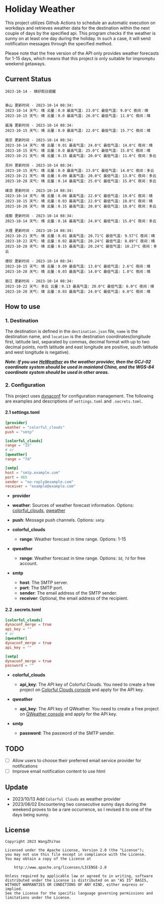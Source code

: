 # Holiday Weather

This project utilizes Github Actions to schedule an automatic execution on workdays and retrieves weather data for the destination within the next couple of days by the  specified api.
This program checks if the weather is sunny on at least one day during the holiday. In such a case, it will send notification messages through the specified method.

Please note that the free version of the API only provides weather forecasts for 1-15 days, which means that this project is only suitable for impromptu weekend getaways.

## Current Status

```
2023-10-14 - 晴好假日提醒


泰山 更新时间 - 2023-10-14 08:34:
2023-10-14 天气: 晴 云量：0.0 最高气温: 23.0°C 最低气温: 9.0°C 夜间：晴
2023-10-15 天气: 晴 云量：0.0 最高气温: 26.0°C 最低气温: 11.0°C 夜间：晴

威海 更新时间 - 2023-10-14 08:34:
2023-10-15 天气: 晴 云量：0.0 最高气温: 22.0°C 最低气温: 15.7°C 夜间：晴

南京 更新时间 - 2023-10-14 08:34:
2023-10-14 天气: 晴 云量：0.01 最高气温: 24.0°C 最低气温: 14.0°C 夜间：晴
2023-10-15 天气: 晴 云量：0.0 最高气温: 25.0°C 最低气温: 15.0°C 夜间：晴
2023-10-21 天气: 晴 云量：0.15 最高气温: 20.0°C 最低气温: 11.0°C 夜间：多云

苏州 更新时间 - 2023-10-14 08:34:
2023-10-15 天气: 晴 云量：0.0 最高气温: 23.0°C 最低气温: 14.0°C 夜间：多云
2023-10-21 天气: 晴 云量：0.09 最高气温: 20.0°C 最低气温: 13.0°C 夜间：多云
2023-10-28 天气: 晴 云量：0.14 最高气温: 25.0°C 最低气温: 15.0°C 夜间：多云

嵊泗 更新时间 - 2023-10-14 08:34:
2023-10-14 天气: 晴 云量：0.06 最高气温: 22.0°C 最低气温: 19.0°C 夜间：晴
2023-10-15 天气: 晴 云量：0.03 最高气温: 22.0°C 最低气温: 18.0°C 夜间：晴
2023-10-28 天气: 晴 云量：0.15 最高气温: 20.0°C 最低气温: 18.0°C 夜间：多云

成都 更新时间 - 2023-10-14 08:34:
2023-10-14 天气: 晴 云量：0.16 最高气温: 24.0°C 最低气温: 15.0°C 夜间：多云

大理 更新时间 - 2023-10-14 08:34:
2023-10-21 天气: 晴 云量：0.01 最高气温: 20.71°C 最低气温: 9.57°C 夜间：晴
2023-10-22 天气: 晴 云量：0.02 最高气温: 20.24°C 最低气温: 8.89°C 夜间：晴
2023-10-28 天气: 晴 云量：0.15 最高气温: 20.24°C 最低气温: 10.27°C 夜间：多云

德钦 更新时间 - 2023-10-14 08:34:
2023-10-15 天气: 晴 云量：0.09 最高气温: 13.0°C 最低气温: 2.6°C 夜间：晴
2023-10-28 天气: 晴 云量：0.03 最高气温: 14.0°C 最低气温: 1.0°C 夜间：晴

丽江 更新时间 - 2023-10-14 08:34:
2023-10-22 天气: 多云 云量：0.13 最高气温: 20.0°C 最低气温: 6.0°C 夜间：晴
2023-10-28 天气: 晴 云量：0.03 最高气温: 24.0°C 最低气温: 6.0°C 夜间：晴

```

## How to use

### 1. Destination

The destination is defined in the `destination.json` file, `name` is the destination name, and `location` is the destination coordinates(longitude first, latitude last, separated by commas, decimal format with up to two decimal points, north latitude and east longitude are positive, south latitude and west longitude is negative).

***Note: If you use [HeWeather](https://dev.qweather.com/docs/) as the weather provider, then the GCJ-02 coordinate system should be used in mainland China, and the WGS-84 coordinate system should be used in other areas.***

### 2. Configuration

This project uses [dynaconf](https://github.com/dynaconf/dynaconf) for configuration management. The following are examples and descriptions of `settings.toml`  and `.secrets.toml`.

#### 2.1 settings.toml

```toml
[provider]
weather = "colorful_clouds"
push = "smtp"

[colorful_clouds]
range = "15"
# or
[qweather]
range = "7d"

[smtp]
host = "smtp.example.com"
port = 465
sender = "no-reply@example.com"
receiver = "example@example.com"
```
-  **provider**
  - **weather**: Sources of weather forecast information. Options: [colorful_clouds](https://docs.caiyunapp.com/docs/daily), [qweather](https://dev.qweather.com/docs/api/weather/weather-daily-forecast/)
  - **push**: Message push channels. Options: `smtp`

- **colorful_clouds**
  - **range**:  Weather forecast in time range. Options: 1-15

- **qweather**
  - **range**: Weather forecast in time range. Options: `3d`, `7d` for free account.

- **smtp**
  - **host**: The SMTP server.
  - **port**: The SMTP port.
  - **sender**: The email address of the SMTP sender.
  - **receiver**: Optional, the email address of the recipient.

#### 2.2 .secrets.toml

```toml
[colorful_clouds]
dynaconf_merge = true
api_key = ""
# or
[qweather]
dynaconf_merge = true
api_key = ""

[smtp]
dynaconf_merge = true
password = ""
```

- **colorful_clouds**
  - **api_key**:  The API key of Colorful Clouds. You need to create a free project on [Colorful Clouds console](https://platform.caiyunapp.com/dashboard/index) and apply for the API key.

- **qweather**
  - **api_key**: The API key of QWeather. You need to create a free project on [QWeather console](https://console.qweather.com/#/console) and apply for the API key.

- **smtp**
  - **password**: The password of the SMTP sender.


## TODO

- [ ] Allow users to choose their preferred email service provider for notifications
- [ ] Improve email notification content to use html

## Update
- 2023/10/13 Add `Colorful Clouds` as weather provider 
- 2023/08/02 Encountering two consecutive sunny days during the weekend proves to be a rare occurrence, so I revised it to one of the days being sunny.

## License

    Copyright 2023 WangZhiYao
    
    Licensed under the Apache License, Version 2.0 (the "License");
    you may not use this file except in compliance with the License.
    You may obtain a copy of the License at
    
        http://www.apache.org/licenses/LICENSE-2.0
    
    Unless required by applicable law or agreed to in writing, software
    distributed under the License is distributed on an "AS IS" BASIS,
    WITHOUT WARRANTIES OR CONDITIONS OF ANY KIND, either express or implied.
    See the License for the specific language governing permissions and
    limitations under the License.
